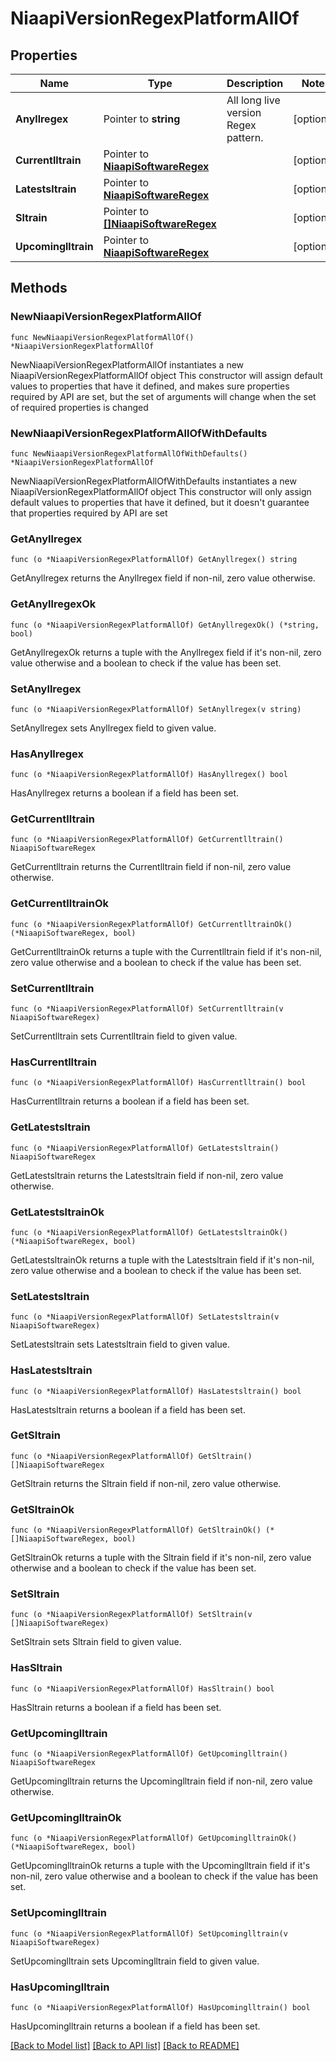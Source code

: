 # NiaapiVersionRegexPlatformAllOf

## Properties

Name | Type | Description | Notes
------------ | ------------- | ------------- | -------------
**Anyllregex** | Pointer to **string** | All long live version Regex pattern. | [optional] 
**Currentlltrain** | Pointer to [**NiaapiSoftwareRegex**](niaapi.SoftwareRegex.md) |  | [optional] 
**Latestsltrain** | Pointer to [**NiaapiSoftwareRegex**](niaapi.SoftwareRegex.md) |  | [optional] 
**Sltrain** | Pointer to [**[]NiaapiSoftwareRegex**](niaapi.SoftwareRegex.md) |  | [optional] 
**Upcominglltrain** | Pointer to [**NiaapiSoftwareRegex**](niaapi.SoftwareRegex.md) |  | [optional] 

## Methods

### NewNiaapiVersionRegexPlatformAllOf

`func NewNiaapiVersionRegexPlatformAllOf() *NiaapiVersionRegexPlatformAllOf`

NewNiaapiVersionRegexPlatformAllOf instantiates a new NiaapiVersionRegexPlatformAllOf object
This constructor will assign default values to properties that have it defined,
and makes sure properties required by API are set, but the set of arguments
will change when the set of required properties is changed

### NewNiaapiVersionRegexPlatformAllOfWithDefaults

`func NewNiaapiVersionRegexPlatformAllOfWithDefaults() *NiaapiVersionRegexPlatformAllOf`

NewNiaapiVersionRegexPlatformAllOfWithDefaults instantiates a new NiaapiVersionRegexPlatformAllOf object
This constructor will only assign default values to properties that have it defined,
but it doesn't guarantee that properties required by API are set

### GetAnyllregex

`func (o *NiaapiVersionRegexPlatformAllOf) GetAnyllregex() string`

GetAnyllregex returns the Anyllregex field if non-nil, zero value otherwise.

### GetAnyllregexOk

`func (o *NiaapiVersionRegexPlatformAllOf) GetAnyllregexOk() (*string, bool)`

GetAnyllregexOk returns a tuple with the Anyllregex field if it's non-nil, zero value otherwise
and a boolean to check if the value has been set.

### SetAnyllregex

`func (o *NiaapiVersionRegexPlatformAllOf) SetAnyllregex(v string)`

SetAnyllregex sets Anyllregex field to given value.

### HasAnyllregex

`func (o *NiaapiVersionRegexPlatformAllOf) HasAnyllregex() bool`

HasAnyllregex returns a boolean if a field has been set.

### GetCurrentlltrain

`func (o *NiaapiVersionRegexPlatformAllOf) GetCurrentlltrain() NiaapiSoftwareRegex`

GetCurrentlltrain returns the Currentlltrain field if non-nil, zero value otherwise.

### GetCurrentlltrainOk

`func (o *NiaapiVersionRegexPlatformAllOf) GetCurrentlltrainOk() (*NiaapiSoftwareRegex, bool)`

GetCurrentlltrainOk returns a tuple with the Currentlltrain field if it's non-nil, zero value otherwise
and a boolean to check if the value has been set.

### SetCurrentlltrain

`func (o *NiaapiVersionRegexPlatformAllOf) SetCurrentlltrain(v NiaapiSoftwareRegex)`

SetCurrentlltrain sets Currentlltrain field to given value.

### HasCurrentlltrain

`func (o *NiaapiVersionRegexPlatformAllOf) HasCurrentlltrain() bool`

HasCurrentlltrain returns a boolean if a field has been set.

### GetLatestsltrain

`func (o *NiaapiVersionRegexPlatformAllOf) GetLatestsltrain() NiaapiSoftwareRegex`

GetLatestsltrain returns the Latestsltrain field if non-nil, zero value otherwise.

### GetLatestsltrainOk

`func (o *NiaapiVersionRegexPlatformAllOf) GetLatestsltrainOk() (*NiaapiSoftwareRegex, bool)`

GetLatestsltrainOk returns a tuple with the Latestsltrain field if it's non-nil, zero value otherwise
and a boolean to check if the value has been set.

### SetLatestsltrain

`func (o *NiaapiVersionRegexPlatformAllOf) SetLatestsltrain(v NiaapiSoftwareRegex)`

SetLatestsltrain sets Latestsltrain field to given value.

### HasLatestsltrain

`func (o *NiaapiVersionRegexPlatformAllOf) HasLatestsltrain() bool`

HasLatestsltrain returns a boolean if a field has been set.

### GetSltrain

`func (o *NiaapiVersionRegexPlatformAllOf) GetSltrain() []NiaapiSoftwareRegex`

GetSltrain returns the Sltrain field if non-nil, zero value otherwise.

### GetSltrainOk

`func (o *NiaapiVersionRegexPlatformAllOf) GetSltrainOk() (*[]NiaapiSoftwareRegex, bool)`

GetSltrainOk returns a tuple with the Sltrain field if it's non-nil, zero value otherwise
and a boolean to check if the value has been set.

### SetSltrain

`func (o *NiaapiVersionRegexPlatformAllOf) SetSltrain(v []NiaapiSoftwareRegex)`

SetSltrain sets Sltrain field to given value.

### HasSltrain

`func (o *NiaapiVersionRegexPlatformAllOf) HasSltrain() bool`

HasSltrain returns a boolean if a field has been set.

### GetUpcominglltrain

`func (o *NiaapiVersionRegexPlatformAllOf) GetUpcominglltrain() NiaapiSoftwareRegex`

GetUpcominglltrain returns the Upcominglltrain field if non-nil, zero value otherwise.

### GetUpcominglltrainOk

`func (o *NiaapiVersionRegexPlatformAllOf) GetUpcominglltrainOk() (*NiaapiSoftwareRegex, bool)`

GetUpcominglltrainOk returns a tuple with the Upcominglltrain field if it's non-nil, zero value otherwise
and a boolean to check if the value has been set.

### SetUpcominglltrain

`func (o *NiaapiVersionRegexPlatformAllOf) SetUpcominglltrain(v NiaapiSoftwareRegex)`

SetUpcominglltrain sets Upcominglltrain field to given value.

### HasUpcominglltrain

`func (o *NiaapiVersionRegexPlatformAllOf) HasUpcominglltrain() bool`

HasUpcominglltrain returns a boolean if a field has been set.


[[Back to Model list]](../README.md#documentation-for-models) [[Back to API list]](../README.md#documentation-for-api-endpoints) [[Back to README]](../README.md)


